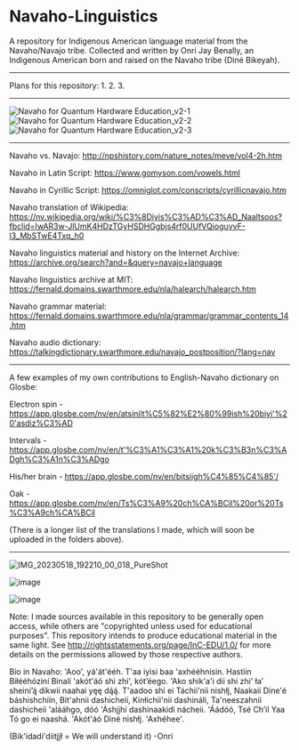 # Navaho-Linguistics
A repository for Indigenous American language material from the Navaho/Navajo tribe. Collected and written by Onri Jay Benally, an Indigenous American born and raised on the Navaho tribe (Diné Bikeyah).
________________________________________________________________________________________________________________________________________________
Plans for this repository:
1. 
2. 
3. 

________________________________________________________________________________________________________________________________________________
![Navaho for Quantum Hardware Education_v2-1](https://github.com/OJB-Quantum/Navaho-Linguistics/assets/88035770/f44c9acc-1963-4074-9680-c6c05b06d342)
![Navaho for Quantum Hardware Education_v2-2](https://github.com/OJB-Quantum/Navaho-Linguistics/assets/88035770/806aaed8-80ec-49ea-aef9-5d4e9abdc4a4)
![Navaho for Quantum Hardware Education_v2-3](https://github.com/OJB-Quantum/Navaho-Linguistics/assets/88035770/8bd6a307-0d96-411e-8cad-bf8b5639563c)
________________________________________________________________________________________________________________________________________________
Navaho vs. Navajo: http://npshistory.com/nature_notes/meve/vol4-2h.htm

Navaho in Latin Script: https://www.gomyson.com/vowels.html

Navaho in Cyrillic Script: https://omniglot.com/conscripts/cyrillicnavajo.htm

Navaho translation of Wikipedia: https://nv.wikipedia.org/wiki/%C3%8Diyis%C3%AD%C3%AD_Naaltsoos?fbclid=IwAR3w-JlUmK4HDzTGyHSDHGgbjs4rf0UUfVQioguvvF-l3_MbSTwE4Txq_h0

Navaho linguistics material and history on the Internet Archive: https://archive.org/search?and=&query=navajo+language

Navaho linguistics archive at MIT: https://fernald.domains.swarthmore.edu/nla/halearch/halearch.htm

Navaho grammar material: https://fernald.domains.swarthmore.edu/nla/grammar/grammar_contents_14.htm

Navaho audio dictionary: https://talkingdictionary.swarthmore.edu/navajo_postposition/?lang=nav

________________________________________________________________________________________________________________________________________________

A few examples of my own contributions to English-Navaho dictionary on Glosbe:

Electron spin - https://app.glosbe.com/nv/en/atsinilt%C5%82%E2%80%99ish%20biyi'%20'asdiz%C3%AD

Intervals - https://app.glosbe.com/nv/en/t'%C3%A1%C3%A1%20k%C3%B3n%C3%ADgh%C3%A1n%C3%ADgo

His/her brain - https://app.glosbe.com/nv/en/bitsiigh%C4%85%C4%85'/

Oak - https://app.glosbe.com/nv/en/Ts%C3%A9%20ch%CA%BCil%20or%20Ts%C3%A9ch%CA%BCil

(There is a longer list of the translations I made, which will soon be uploaded in the folders above).

________________________________________________________________________________________________________________________________________________

![IMG_20230518_192210_00_018_PureShot](https://github.com/OJB-Quantum/Navaho-Linguistics/assets/88035770/f976afb5-128a-47a8-bb3e-996de87b51a6)

![image](https://github.com/OJB-Quantum/Navaho-Linguistics/assets/88035770/b0321613-df61-4984-8f24-1825418995ee)

![image](https://github.com/OJB-Quantum/Navaho-Linguistics/assets/88035770/34362858-22f1-4a75-ac64-6f06de38d98a)


Note: I made sources available in this repository to be generally open access, while others are "copyrighted unless used for educational purposes". This repository intends to produce educational material in the same light. See http://rightsstatements.org/page/InC-EDU/1.0/ for more details on the permissions allowed by those respective authors.

Bio in Navaho: 'Aoo', yá'át'ééh. T'aa iyisi baa 'axhééhnisin. Hastiin Biłééhóziní Binalí 'akót'áó shi zhi', kótʼéego. 'Ako shik'a'i dii shi zhi' łaʼ sheiníʼą́ dikwii naahai yęę dą́ą́. T'aadoo shi ei Táchii'nii nishłį, Naakaii Dine'é báshishchíín, Bit'ahnii dashicheii, Kinłichíi'nii dashináli, Ta'neeszahnii dashicheii 'alááhgo, dóó 'Áshįįhí dashinaakidi nácheii. 'Áádóó, Tsé Chʼil Yaa Tó go ei naashá. 'Akót'áó Diné nishłį. 'Axhéhee'.

(Bik'idadi'diitį́į́ł = We will understand it) -Onri
